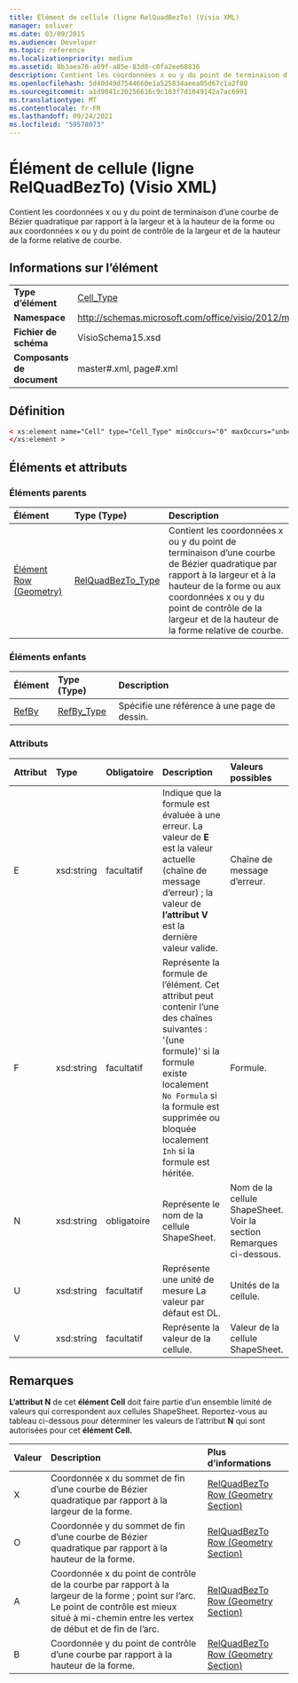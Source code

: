 ```yaml
---
title: Élément de cellule (ligne RelQuadBezTo) (Visio XML)
manager: soliver
ms.date: 03/09/2015
ms.audience: Developer
ms.topic: reference
ms.localizationpriority: medium
ms.assetid: 8b3aea70-a69f-a85e-83d8-c0fa2ee68836
description: Contient les coordonnées x ou y du point de terminaison d’une courbe de Bézier quadratique par rapport à la largeur et à la hauteur de la forme ou aux coordonnées x ou y du point de contrôle de la largeur et de la hauteur de la forme relative de courbe.
ms.openlocfilehash: 5d40d49d7544660e1a525834aeea05d67c1a2f80
ms.sourcegitcommit: a1d9041c20256616c9c183f7d1049142a7ac6991
ms.translationtype: MT
ms.contentlocale: fr-FR
ms.lasthandoff: 09/24/2021
ms.locfileid: "59578073"
---
```

# <a name="cell-element-relquadbezto-row-visio-xml"></a>Élément de cellule (ligne RelQuadBezTo) (Visio XML)

Contient les coordonnées x ou y du point de terminaison d’une courbe de Bézier quadratique par rapport à la largeur et à la hauteur de la forme ou aux coordonnées x ou y du point de contrôle de la largeur et de la hauteur de la forme relative de courbe.
  
## <a name="element-information"></a>Informations sur l’élément

|||
|:-----|:-----|
|**Type d’élément** <br/> |[Cell_Type](cell_type-complextypevisio-xml.md) <br/> |
|**Namespace** <br/> |http://schemas.microsoft.com/office/visio/2012/main  <br/> |
|**Fichier de schéma** <br/> |VisioSchema15.xsd  <br/> |
|**Composants de document** <br/> |master#.xml, page#.xml  <br/> |
   
## <a name="definition"></a>Définition

```XML
< xs:element name="Cell" type="Cell_Type" minOccurs="0" maxOccurs="unbounded" >
</xs:element >
```

## <a name="elements-and-attributes"></a>Éléments et attributs

### <a name="parent-elements"></a>Éléments parents

|**Élément**|**Type (Type)**|**Description**|
|:-----|:-----|:-----|
|[Élément Row (Geometry)](row-element-geometry-sectionvisio-xml.md) <br/> |[RelQuadBezTo_Type](relquadbezto_type-complextypevisio-xml.md) <br/> |Contient les coordonnées x ou y du point de terminaison d’une courbe de Bézier quadratique par rapport à la largeur et à la hauteur de la forme ou aux coordonnées x ou y du point de contrôle de la largeur et de la hauteur de la forme relative de courbe.  <br/> |
   
### <a name="child-elements"></a>Éléments enfants

|**Élément**|**Type (Type)**|**Description**|
|:-----|:-----|:-----|
|[RefBy](refby-element-cell_type-complextypevisio-xml.md) <br/> |[RefBy_Type](refby_type-complextypevisio-xml.md) <br/> |Spécifie une référence à une page de dessin.  <br/> |
   
### <a name="attributes"></a>Attributs

|**Attribut**|**Type**|**Obligatoire**|**Description**|**Valeurs possibles**|
|:-----|:-----|:-----|:-----|:-----|
|E  <br/> |xsd:string  <br/> |facultatif  <br/> |Indique que la formule est évaluée à une erreur. La valeur de **E** est la valeur actuelle (chaîne de message d’erreur) ; la valeur de **l’attribut V** est la dernière valeur valide.  <br/> |Chaîne de message d’erreur.  <br/> |
|F  <br/> |xsd:string  <br/> |facultatif  <br/> | Représente la formule de l’élément. Cet attribut peut contenir l’une des chaînes suivantes :  <br/>  '(une formule)' si la formule existe localement  <br/>  `No Formula` si la formule est supprimée ou bloquée localement  <br/>  `Inh` si la formule est héritée.  <br/> |Formule.  <br/> |
|N  <br/> |xsd:string  <br/> |obligatoire  <br/> |Représente le nom de la cellule ShapeSheet.  <br/> |Nom de la cellule ShapeSheet.  <br/> Voir la section Remarques ci-dessous.  <br/> |
|U  <br/> |xsd:string  <br/> |facultatif  <br/> |Représente une unité de mesure La valeur par défaut est DL.  <br/> |Unités de la cellule.  <br/> |
|V  <br/> |xsd:string  <br/> |facultatif  <br/> |Représente la valeur de la cellule.  <br/> |Valeur de la cellule ShapeSheet.  <br/> |
   
## <a name="remarks"></a>Remarques

**L’attribut N** de cet **élément Cell** doit faire partie d’un ensemble limité de valeurs qui correspondent aux cellules ShapeSheet. Reportez-vous au tableau ci-dessous pour déterminer les valeurs de l’attribut **N** qui sont autorisées pour cet **élément Cell.** 
  
|**Valeur**|**Description**|**Plus d’informations**|
|:-----|:-----|:-----|
|X  <br/> |Coordonnée x du sommet de fin d’une courbe de Bézier quadratique par rapport à la largeur de la forme.  <br/> |[RelQuadBezTo Row (Geometry Section)](relquadbezto-row-geometry-section.md) <br/> |
|O  <br/> |Coordonnée y du sommet de fin d’une courbe de Bézier quadratique par rapport à la hauteur de la forme.  <br/> |[RelQuadBezTo Row (Geometry Section)](relquadbezto-row-geometry-section.md) <br/> |
|A  <br/> |Coordonnée x du point de contrôle de la courbe par rapport à la largeur de la forme ; point sur l’arc. Le point de contrôle est mieux situé à mi-chemin entre les vertex de début et de fin de l’arc.  <br/> |[RelQuadBezTo Row (Geometry Section)](relquadbezto-row-geometry-section.md) <br/> |
|B  <br/> |Coordonnée y du point de contrôle d’une courbe par rapport à la hauteur de la forme.  <br/> |[RelQuadBezTo Row (Geometry Section)](relquadbezto-row-geometry-section.md) <br/> |
   

